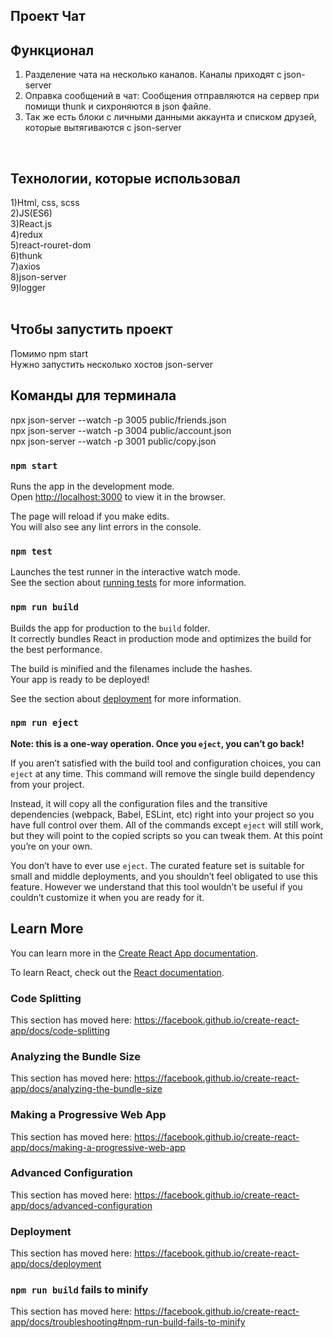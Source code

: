 ## Проект Чат<br />
## Функционал<br />
1) Разделение чата на несколько каналов. Каналы приходят с json-server<br />
2) Оправка сообщений в чат: Сообщения отправляются на сервер при помищи thunk и сихроняются в json файле. <br />
3) Так же есть блоки с личными данными аккаунта и списком друзей, которые вытягиваются с json-server <br />
<br />

## Технологии, которые использовал<br /> 

1)Html, css, scss<br />
2)JS(ES6)<br />
3)React.js <br />
4)redux<br />
5)react-rouret-dom<br />
6)thunk<br />
7)axios<br />
8)json-server<br />
9)logger<br />
<br />
## Чтобы запустить проект <br />
Помимо npm start <br />
Нужно запустить несколько хостов json-server<br />
## Команды для терминала <br />
npx json-server --watch -p 3005 public/friends.json<br />
npx json-server --watch -p 3004 public/account.json<br />
npx json-server --watch -p 3001 public/copy.json<br />




### `npm start`

Runs the app in the development mode.<br />
Open [http://localhost:3000](http://localhost:3000) to view it in the browser.

The page will reload if you make edits.<br />
You will also see any lint errors in the console.

### `npm test`

Launches the test runner in the interactive watch mode.<br />
See the section about [running tests](https://facebook.github.io/create-react-app/docs/running-tests) for more information.

### `npm run build`

Builds the app for production to the `build` folder.<br />
It correctly bundles React in production mode and optimizes the build for the best performance.

The build is minified and the filenames include the hashes.<br />
Your app is ready to be deployed!

See the section about [deployment](https://facebook.github.io/create-react-app/docs/deployment) for more information.

### `npm run eject`

**Note: this is a one-way operation. Once you `eject`, you can’t go back!**

If you aren’t satisfied with the build tool and configuration choices, you can `eject` at any time. This command will remove the single build dependency from your project.

Instead, it will copy all the configuration files and the transitive dependencies (webpack, Babel, ESLint, etc) right into your project so you have full control over them. All of the commands except `eject` will still work, but they will point to the copied scripts so you can tweak them. At this point you’re on your own.

You don’t have to ever use `eject`. The curated feature set is suitable for small and middle deployments, and you shouldn’t feel obligated to use this feature. However we understand that this tool wouldn’t be useful if you couldn’t customize it when you are ready for it.

## Learn More

You can learn more in the [Create React App documentation](https://facebook.github.io/create-react-app/docs/getting-started).

To learn React, check out the [React documentation](https://reactjs.org/).

### Code Splitting

This section has moved here: https://facebook.github.io/create-react-app/docs/code-splitting

### Analyzing the Bundle Size

This section has moved here: https://facebook.github.io/create-react-app/docs/analyzing-the-bundle-size

### Making a Progressive Web App

This section has moved here: https://facebook.github.io/create-react-app/docs/making-a-progressive-web-app

### Advanced Configuration

This section has moved here: https://facebook.github.io/create-react-app/docs/advanced-configuration

### Deployment

This section has moved here: https://facebook.github.io/create-react-app/docs/deployment

### `npm run build` fails to minify

This section has moved here: https://facebook.github.io/create-react-app/docs/troubleshooting#npm-run-build-fails-to-minify
